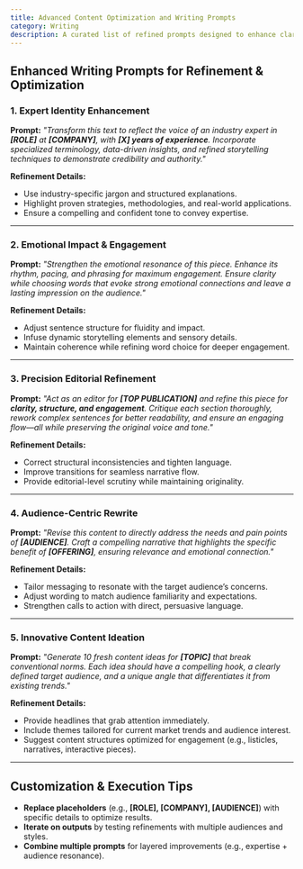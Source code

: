 ```yaml
---
title: Advanced Content Optimization and Writing Prompts  
category: Writing
description: A curated list of refined prompts designed to enhance clarity, emotional resonance, audience engagement, and creative ideation for writing projects.
---
```

## **Enhanced Writing Prompts for Refinement & Optimization**

### **1. Expert Identity Enhancement**

**Prompt:**
*"Transform this text to reflect the voice of an industry expert in **[ROLE]** at **[COMPANY]**, with **[X] years of experience**. Incorporate specialized terminology, data-driven insights, and refined storytelling techniques to demonstrate credibility and authority."*

**Refinement Details:**

- Use industry-specific jargon and structured explanations.
- Highlight proven strategies, methodologies, and real-world applications.
- Ensure a compelling and confident tone to convey expertise.

---

### **2. Emotional Impact & Engagement**

**Prompt:**
*"Strengthen the emotional resonance of this piece. Enhance its rhythm, pacing, and phrasing for maximum engagement. Ensure clarity while choosing words that evoke strong emotional connections and leave a lasting impression on the audience."*

**Refinement Details:**

- Adjust sentence structure for fluidity and impact.
- Infuse dynamic storytelling elements and sensory details.
- Maintain coherence while refining word choice for deeper engagement.

---

### **3. Precision Editorial Refinement**

**Prompt:**
*"Act as an editor for **[TOP PUBLICATION]** and refine this piece for **clarity, structure, and engagement**. Critique each section thoroughly, rework complex sentences for better readability, and ensure an engaging flow—all while preserving the original voice and tone."*

**Refinement Details:**

- Correct structural inconsistencies and tighten language.
- Improve transitions for seamless narrative flow.
- Provide editorial-level scrutiny while maintaining originality.

---

### **4. Audience-Centric Rewrite**

**Prompt:**
*"Revise this content to directly address the needs and pain points of **[AUDIENCE]**. Craft a compelling narrative that highlights the specific benefit of **[OFFERING]**, ensuring relevance and emotional connection."*

**Refinement Details:**

- Tailor messaging to resonate with the target audience’s concerns.
- Adjust wording to match audience familiarity and expectations.
- Strengthen calls to action with direct, persuasive language.

---

### **5. Innovative Content Ideation**

**Prompt:**
*"Generate 10 fresh content ideas for **[TOPIC]** that break conventional norms. Each idea should have a compelling hook, a clearly defined target audience, and a unique angle that differentiates it from existing trends."*

**Refinement Details:**

- Provide headlines that grab attention immediately.
- Include themes tailored for current market trends and audience interest.
- Suggest content structures optimized for engagement (e.g., listicles, narratives, interactive pieces).

---

## **Customization & Execution Tips**

- **Replace placeholders** (e.g., **[ROLE], [COMPANY], [AUDIENCE]**) with specific details to optimize results.
- **Iterate on outputs** by testing refinements with multiple audiences and styles.
- **Combine multiple prompts** for layered improvements (e.g., expertise + audience resonance).
